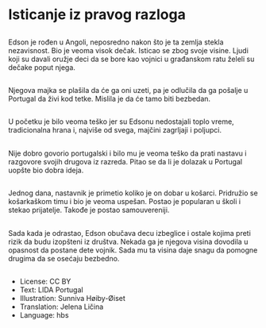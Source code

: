 # Isticanje iz pravog razloga

##
Edson je rođen u Angoli, neposredno nakon što je ta zemlja stekla nezavisnost. Bio je veoma visok dečak. Isticao se zbog svoje visine. Ljudi koji su davali oružje deci da se bore kao vojnici u građanskom ratu želeli su dečake poput njega.

##
Njegova majka se plašila da će ga oni uzeti, pa je odlučila da ga pošalje u Portugal da živi kod tetke. Mislila je da će tamo biti bezbedan.

##
U početku je bilo veoma teško jer su Edsonu nedostajali toplo vreme, tradicionalna hrana i, najviše od svega, majčini zagrljaji i poljupci.

##
Nije dobro govorio portugalski i bilo mu je veoma teško da prati nastavu i razgovore svojih drugova iz razreda. Pitao se da li je dolazak u Portugal uopšte bio dobra ideja.

##
Jednog dana, nastavnik je primetio koliko je on dobar u košarci. Pridružio se košarkaškom timu i bio je veoma uspešan. Postao je popularan u školi i stekao prijatelje. Takođe je postao samouvereniji.

##
Sada kada je odrastao, Edson obučava decu izbeglice i ostale kojima preti rizik da budu izopšteni iz društva. Nekada ga je njegova visina dovodila u opasnost da postane dete vojnik. Sada mu ta visina daje snagu da pomogne drugima da se osećaju bezbedno.

##
* License: CC BY
* Text: LIDA Portugal
* Illustration: Sunniva Høiby-Øiset
* Translation: Jelena Ličina
* Language: hbs
